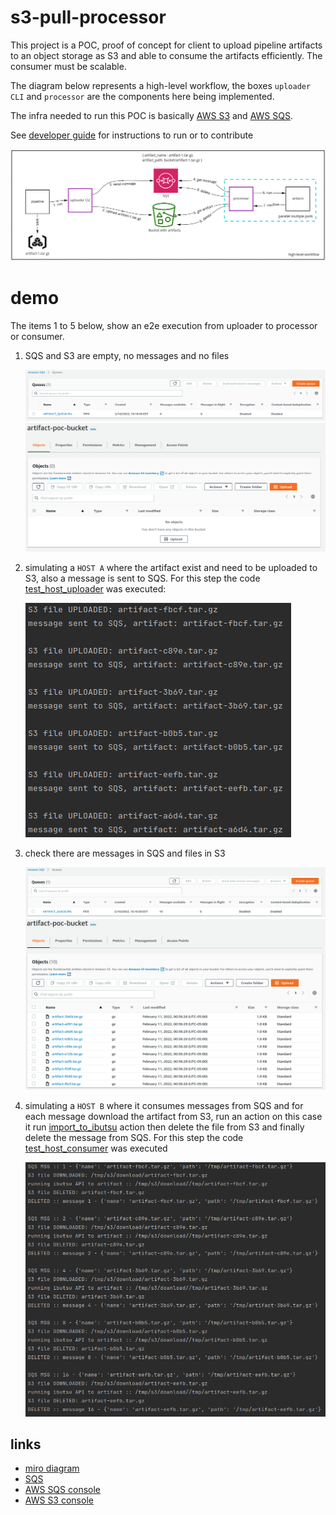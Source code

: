 # s3-pull-processor

This project is a POC, proof of concept for client to upload pipeline artifacts to an object storage as S3 and able
to consume the artifacts efficiently. The consumer must be scalable.

The diagram below represents a high-level workflow, the boxes `uploader CLI` and `processor` are the components here
being implemented.

The infra needed to run this POC is basically [AWS S3](https://aws.amazon.com/s3/) and
[AWS SQS](https://aws.amazon.com/sqs/).

See [developer guide](doc/developer_guide.md) for instructions to run or to contribute

![diagram](doc/img/diagram_workflow.png)

# demo

The items 1 to 5 below, show an e2e execution from uploader to processor or consumer.

1. SQS and S3 are empty, no messages and no files

    ![sqs_empty](doc/img/demo_sqs_empty.png)
    ![s3_empty](doc/img/demo_s3_empty.png)


2. simulating a `HOST A` where the artifact exist and need to be uploaded to S3, also a message is sent to SQS.
For this step the code [test_host_uploader](test/test_e2e.py) was executed:

    ![host_A](doc/img/demo_host_uploader.png)


3. check there are messages in SQS and files in S3

    ![sqs_full](doc/img/demo_sqs_msg_created.png)
    ![s3_full](doc/img/demo_s3_file_uploaded.png)


5. simulating a `HOST B` where it consumes messages from SQS and for each message download the artifact from S3,
run an action on this case it run [import_to_ibutsu](s3_pull_processor/actions.py) action then delete the file
from S3 and finally delete the message from SQS. For this step the code [test_host_consumer](test/test_e2e.py) was executed

    ![host_B](doc/img/demo_host_consumer.png)


## links
* [miro diagram](https://miro.com/app/board/uXjVOOPt_g4=/)
* [SQS](https://docs.aws.amazon.com/AWSSimpleQueueService/latest/SQSDeveloperGuide/sqs-using-send-message-with-attributes.html)
* [AWS SQS console](https://us-east-2.console.aws.amazon.com/sqs/v2/home?region=us-east-2#/queues)
* [AWS S3 console](https://s3.console.aws.amazon.com/s3/buckets/artifact-poc-bucket?region=us-east-2&tab=objects)
